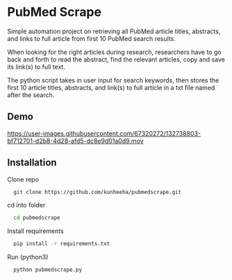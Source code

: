 

# PubMed Scrape

Simple automation project on retrieving all PubMed article titles, abstracts, and links to full article from first 10 PubMed search results.

When looking for the right articles during research, researchers have to go back and forth to read the abstract,
find the relevant articles, copy and save its link(s) to full text.

The python script takes in user input for search keywords, then stores the first 10 article titles, abstracts, and link(s) to full article in a txt file named after the search.





## Demo
https://user-images.githubusercontent.com/67320272/132738803-bf712701-d2b8-4d28-afd5-dc8e9d01a0d9.mov

  
## Installation

Clone repo
```bash
  git clone https://github.com/kunheeha/pubmedscrape.git
```
cd into folder
```bash
  cd pubmedscrape
```
Install requirements
```bash
  pip install -r requirements.txt
```
Run
(python3)
```bash
  python pubmedscrape.py
```
